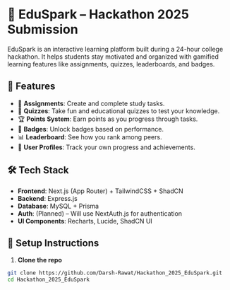 # 📘 EduSpark – Hackathon 2025 Submission

EduSpark is an interactive learning platform built during a 24-hour college hackathon. It helps students stay motivated and organized with gamified learning features like assignments, quizzes, leaderboards, and badges.

## 🚀 Features

- 📝 **Assignments**: Create and complete study tasks.
- 🧠 **Quizzes**: Take fun and educational quizzes to test your knowledge.
- 🏆 **Points System**: Earn points as you progress through tasks.
- 🏅 **Badges**: Unlock badges based on performance.
- 📊 **Leaderboard**: See how you rank among peers.
- 👤 **User Profiles**: Track your own progress and achievements.

## 🛠️ Tech Stack

- **Frontend**: Next.js (App Router) + TailwindCSS + ShadCN
- **Backend**: Express.js
- **Database**: MySQL + Prisma
- **Auth**: (Planned) – Will use NextAuth.js for authentication
- **UI Components**: Recharts, Lucide, ShadCN UI

## 🔧 Setup Instructions

1. **Clone the repo**

```bash
git clone https://github.com/Darsh-Rawat/Hackathon_2025_EduSpark.git
cd Hackathon_2025_EduSpark
